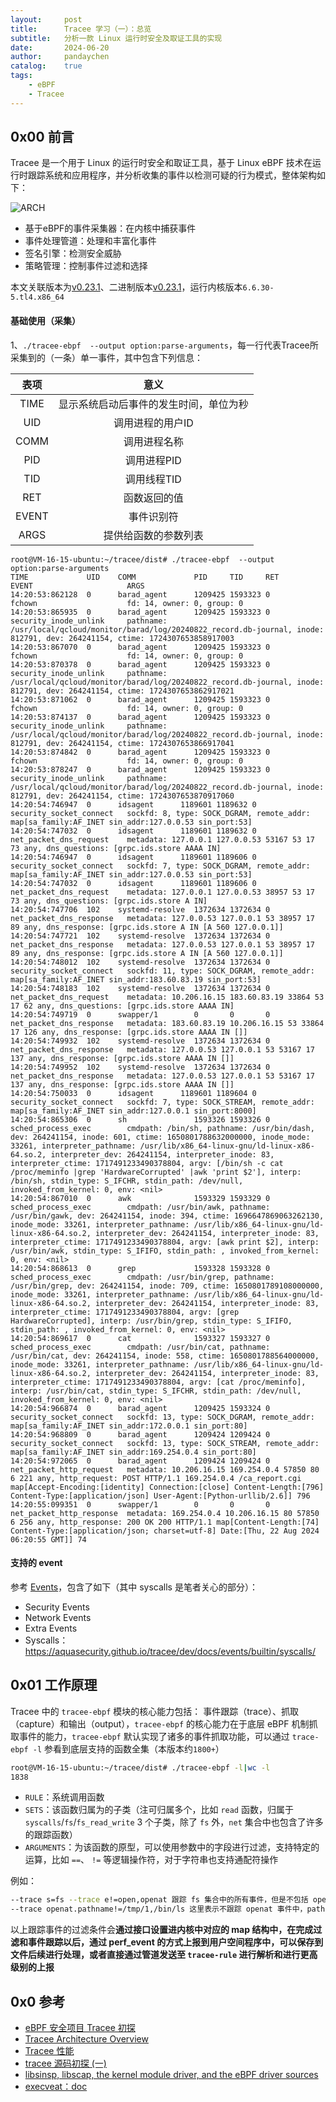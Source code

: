 ```yaml
---
layout:     post
title:      Tracee 学习（一）：总览
subtitle:   分析一款 Linux 运行时安全及取证工具的实现
date:       2024-06-20
author:     pandaychen
catalog:    true
tags:
    - eBPF
    - Tracee
---
```


##  0x00    前言
Tracee 是一个用于 Linux 的运行时安全和取证工具，基于 Linux eBPF 技术在运行时跟踪系统和应用程序，并分析收集的事件以检测可疑的行为模式，整体架构如下：

![ARCH](https://raw.githubusercontent.com/pandaychen/pandaychen.github.io/master/blog_img/tracee/architecture-1.png)

-   基于eBPF的事件采集器：在内核中捕获事件
-   事件处理管道：处理和丰富化事件
-   签名引擎：检测安全威胁
-   策略管理：控制事件过滤和选择

本文关联版本为[v0.23.1](https://github.com/aquasecurity/tracee/releases/tag/v0.23.1)、二进制版本[v0.23.1](https://github.com/aquasecurity/tracee/releases/download/v0.23.1/tracee-x86_64.v0.23.1.tar.gz)，运行内核版本`6.6.30-5.tl4.x86_64`

####    基础使用（采集）
1、`./tracee-ebpf  --output option:parse-arguments`，每一行代表Tracee所采集到的（一条）单一事件，其中包含下列信息：

| 表项 | 意义 | 
| :-----:| :----: | 
| TIME | 显示系统启动后事件的发生时间，单位为秒 | 
| UID | 调用进程的用户ID | 
| COMM | 调用进程名称 | 
| PID | 调用进程PID | 
| TID | 调用线程TID | 
| RET | 函数返回的值 | 
| EVENT | 事件识别符 | 
| ARGS | 提供给函数的参数列表 | 

```text
root@VM-16-15-ubuntu:~/tracee/dist# ./tracee-ebpf  --output option:parse-arguments
TIME             UID    COMM             PID     TID     RET              EVENT                     ARGS
14:20:53:862128  0      barad_agent      1209425 1593323 0                fchown                    fd: 14, owner: 0, group: 0
14:20:53:865935  0      barad_agent      1209425 1593323 0                security_inode_unlink     pathname: /usr/local/qcloud/monitor/barad/log/20240822_record.db-journal, inode: 812791, dev: 264241154, ctime: 1724307653858917003
14:20:53:867070  0      barad_agent      1209425 1593323 0                fchown                    fd: 14, owner: 0, group: 0
14:20:53:870378  0      barad_agent      1209425 1593323 0                security_inode_unlink     pathname: /usr/local/qcloud/monitor/barad/log/20240822_record.db-journal, inode: 812791, dev: 264241154, ctime: 1724307653862917021
14:20:53:871062  0      barad_agent      1209425 1593323 0                fchown                    fd: 14, owner: 0, group: 0
14:20:53:874137  0      barad_agent      1209425 1593323 0                security_inode_unlink     pathname: /usr/local/qcloud/monitor/barad/log/20240822_record.db-journal, inode: 812791, dev: 264241154, ctime: 1724307653866917041
14:20:53:874842  0      barad_agent      1209425 1593323 0                fchown                    fd: 14, owner: 0, group: 0
14:20:53:878247  0      barad_agent      1209425 1593323 0                security_inode_unlink     pathname: /usr/local/qcloud/monitor/barad/log/20240822_record.db-journal, inode: 812791, dev: 264241154, ctime: 1724307653870917060
14:20:54:746947  0      idsagent      1189601 1189632 0                security_socket_connect   sockfd: 8, type: SOCK_DGRAM, remote_addr: map[sa_family:AF_INET sin_addr:127.0.0.53 sin_port:53]
14:20:54:747032  0      idsagent      1189601 1189632 0                net_packet_dns_request    metadata: 127.0.0.1 127.0.0.53 53167 53 17 73 any, dns_questions: [grpc.ids.store AAAA IN]
14:20:54:746947  0      idsagent      1189601 1189606 0                security_socket_connect   sockfd: 7, type: SOCK_DGRAM, remote_addr: map[sa_family:AF_INET sin_addr:127.0.0.53 sin_port:53]
14:20:54:747032  0      idsagent      1189601 1189606 0                net_packet_dns_request    metadata: 127.0.0.1 127.0.0.53 38957 53 17 73 any, dns_questions: [grpc.ids.store A IN]
14:20:54:747706  102    systemd-resolve  1372634 1372634 0                net_packet_dns_response   metadata: 127.0.0.53 127.0.0.1 53 38957 17 89 any, dns_response: [grpc.ids.store A IN [A 560 127.0.0.1]]
14:20:54:747721  102    systemd-resolve  1372634 1372634 0                net_packet_dns_response   metadata: 127.0.0.53 127.0.0.1 53 38957 17 89 any, dns_response: [grpc.ids.store A IN [A 560 127.0.0.1]]
14:20:54:748012  102    systemd-resolve  1372634 1372634 0                security_socket_connect   sockfd: 11, type: SOCK_DGRAM, remote_addr: map[sa_family:AF_INET sin_addr:183.60.83.19 sin_port:53]
14:20:54:748183  102    systemd-resolve  1372634 1372634 0                net_packet_dns_request    metadata: 10.206.16.15 183.60.83.19 33864 53 17 62 any, dns_questions: [grpc.ids.store AAAA IN]
14:20:54:749719  0      swapper/1        0       0       0                net_packet_dns_response   metadata: 183.60.83.19 10.206.16.15 53 33864 17 126 any, dns_response: [grpc.ids.store AAAA IN []]
14:20:54:749932  102    systemd-resolve  1372634 1372634 0                net_packet_dns_response   metadata: 127.0.0.53 127.0.0.1 53 53167 17 137 any, dns_response: [grpc.ids.store AAAA IN []]
14:20:54:749952  102    systemd-resolve  1372634 1372634 0                net_packet_dns_response   metadata: 127.0.0.53 127.0.0.1 53 53167 17 137 any, dns_response: [grpc.ids.store AAAA IN []]
14:20:54:750033  0      idsagent      1189601 1189604 0                security_socket_connect   sockfd: 7, type: SOCK_STREAM, remote_addr: map[sa_family:AF_INET sin_addr:127.0.0.1 sin_port:8000]
14:20:54:865306  0      sh               1593326 1593326 0                sched_process_exec        cmdpath: /bin/sh, pathname: /usr/bin/dash, dev: 264241154, inode: 601, ctime: 1650801788632000000, inode_mode: 33261, interpreter_pathname: /usr/lib/x86_64-linux-gnu/ld-linux-x86-64.so.2, interpreter_dev: 264241154, interpreter_inode: 83, interpreter_ctime: 1717491233490378804, argv: [/bin/sh -c cat /proc/meminfo |grep 'HardwareCorrupted' |awk 'print $2'], interp: /bin/sh, stdin_type: S_IFCHR, stdin_path: /dev/null, invoked_from_kernel: 0, env: <nil>
14:20:54:867010  0      awk              1593329 1593329 0                sched_process_exec        cmdpath: /usr/bin/awk, pathname: /usr/bin/gawk, dev: 264241154, inode: 394, ctime: 1696647869063262130, inode_mode: 33261, interpreter_pathname: /usr/lib/x86_64-linux-gnu/ld-linux-x86-64.so.2, interpreter_dev: 264241154, interpreter_inode: 83, interpreter_ctime: 1717491233490378804, argv: [awk print $2], interp: /usr/bin/awk, stdin_type: S_IFIFO, stdin_path: , invoked_from_kernel: 0, env: <nil>
14:20:54:868613  0      grep             1593328 1593328 0                sched_process_exec        cmdpath: /usr/bin/grep, pathname: /usr/bin/grep, dev: 264241154, inode: 709, ctime: 1650801789108000000, inode_mode: 33261, interpreter_pathname: /usr/lib/x86_64-linux-gnu/ld-linux-x86-64.so.2, interpreter_dev: 264241154, interpreter_inode: 83, interpreter_ctime: 1717491233490378804, argv: [grep HardwareCorrupted], interp: /usr/bin/grep, stdin_type: S_IFIFO, stdin_path: , invoked_from_kernel: 0, env: <nil>
14:20:54:869617  0      cat              1593327 1593327 0                sched_process_exec        cmdpath: /usr/bin/cat, pathname: /usr/bin/cat, dev: 264241154, inode: 558, ctime: 1650801788564000000, inode_mode: 33261, interpreter_pathname: /usr/lib/x86_64-linux-gnu/ld-linux-x86-64.so.2, interpreter_dev: 264241154, interpreter_inode: 83, interpreter_ctime: 1717491233490378804, argv: [cat /proc/meminfo], interp: /usr/bin/cat, stdin_type: S_IFCHR, stdin_path: /dev/null, invoked_from_kernel: 0, env: <nil>
14:20:54:966874  0      barad_agent      1209425 1593324 0                security_socket_connect   sockfd: 13, type: SOCK_DGRAM, remote_addr: map[sa_family:AF_INET sin_addr:172.0.0.1 sin_port:80]
14:20:54:968809  0      barad_agent      1209424 1209424 0                security_socket_connect   sockfd: 13, type: SOCK_STREAM, remote_addr: map[sa_family:AF_INET sin_addr:169.254.0.4 sin_port:80]
14:20:54:972065  0      barad_agent      1209424 1209424 0                net_packet_http_request   metadata: 10.206.16.15 169.254.0.4 57850 80 6 221 any, http_request: POST HTTP/1.1 169.254.0.4 /ca_report.cgi map[Accept-Encoding:[identity] Connection:[close] Content-Length:[796] Content-Type:[application/json] User-Agent:[Python-urllib/2.6]] 796
14:20:55:099351  0      swapper/1        0       0       0                net_packet_http_response  metadata: 169.254.0.4 10.206.16.15 80 57850 6 256 any, http_response: 200 OK 200 HTTP/1.1 map[Content-Length:[74] Content-Type:[application/json; charset=utf-8] Date:[Thu, 22 Aug 2024 06:20:55 GMT]] 74
```

####    支持的 event
参考 [Events](https://aquasecurity.github.io/tracee/dev/docs/events/)，包含了如下（其中 syscalls 是笔者关心的部分）：

-   Security Events
-   Network Events
-   Extra Events
-   Syscalls：https://aquasecurity.github.io/tracee/dev/docs/events/builtin/syscalls/

##  0x01    工作原理
Tracee 中的 `tracee-ebpf` 模块的核心能力包括： 事件跟踪（trace）、抓取（capture）和输出（output），`tracee-ebpf` 的核心能力在于底层 eBPF 机制抓取事件的能力，`tracee-ebpf` 默认实现了诸多的事件抓取功能，可以通过 `trace-ebpf -l` 参看到底层支持的函数全集（本版本约`1800+`）

```BASH
root@VM-16-15-ubuntu:~/tracee/dist# ./tracee-ebpf -l|wc -l
1838
```

-   `RULE`：系统调用函数
-   `SETS`：该函数归属为的子类（注可归属多个，比如 `read` 函数，归属于 `syscalls`/`fs`/`fs_read_write` 3 个子类，除了 `fs` 外，`net` 集合中也包含了许多的跟踪函数）
-   `ARGUMENTS`：为该函数的原型，可以使用参数中的字段进行过滤，支持特定的运算，比如 `==`、 `!=` 等逻辑操作符，对于字符串也支持通配符操作

例如：

```bash
--trace s=fs --trace e!=open,openat 跟踪 fs 集合中的所有事件，但是不包括 open,openat 两个函数
--trace openat.pathname!=/tmp/1,/bin/ls 这里表示不跟踪 openat 事件中，pathname 为 /tmp/1,/bin/ls 的事件，注意这里的 openat.pathname 为跟踪函数名与函数参数的组合
```

以上跟踪事件的过滤条件会**通过接口设置进内核中对应的 map 结构中，在完成过滤和事件跟踪以后，通过 perf_event 的方式上报到用户空间程序中，可以保存到文件后续进行处理，或者直接通过管道发送至 `tracee-rule` 进行解析和进行更高级别的上报**

##  0x0    参考
-   [eBPF 安全项目 Tracee 初探](https://www.do1618.com/archives/1702/ebpf-an-quan-xiang-mu-tracee-chu-tan/)
-   [Tracee Architecture Overview](https://aquasecurity.github.io/tracee/v0.8.0/architecture/)
-   [Tracee 性能](https://aquasecurity.github.io/tracee/v0.8.0/deep-dive/performance/)
-   [tracee 源码初探 (一)](https://www.cnblogs.com/janeysj/p/16254048.html)
-   [libsinsp, libscap, the kernel module driver, and the eBPF driver sources](https://github.com/falcosecurity/libs)
-   [execveat：doc](https://aquasecurity.github.io/tracee/v0.22/docs/events/builtin/syscalls/execveat/)